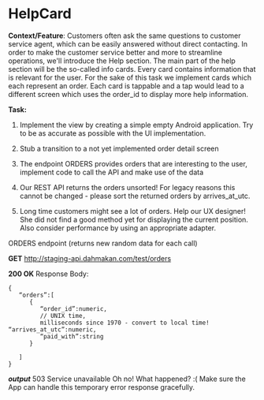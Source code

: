 # HelpCard

<b>Context/Feature</b>: Customers often ask the same questions to customer service agent, which can be easily answered without direct contacting. In order to make the customer service better and more to streamline operations, we'll introduce the Help section. The main part of the help section will be the so-called info cards. Every card contains information that is relevant for the user. For the sake of this task we implement cards which each represent an order. Each card is tappable and a tap would lead to a different screen which uses the order_id to display more help information.



<b>Task:</b>
1. Implement the view by creating a simple empty Android application. Try to be as accurate as possible with the UI implementation.

2. Stub a transition to a not yet implemented order detail screen 

3. The endpoint ORDERS provides orders that are interesting to the user, implement code to call the API and make use of the data 

4. Our REST API returns the orders unsorted! For legacy reasons this cannot be changed - please sort the returned orders by arrives_at_utc. 

5. Long time customers might see a lot of orders. Help our UX designer! She did not find a good method yet for displaying the current position. Also consider performance by using an appropriate adapter.

ORDERS endpoint (returns new random data for each call) 

<b>GET</b> http://staging-api.dahmakan.com/test/orders

<b>200 OK</b> Response Body: 
```
{  
   “orders”:[
      {
         “order_id”:numeric,
         // UNIX time,
         milliseconds since 1970 - convert to local time! “arrives_at_utc”:numeric,
         “paid_with”:string
      }
      
   ]
}

```
<b><i>output</i></b>
503 Service unavailable
Oh no! What happened? :( Make sure the App can handle this temporary error response gracefully.
